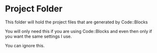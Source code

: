 # Project Folder

This folder will hold the project files that are generated by Code::Blocks

You will only need this if you are using Code::Blocks and even then only if you want the same settings I use.

You can ignore this.